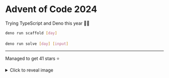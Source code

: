 # Advent of Code 2024
Trying TypeScript and Deno this year 🎄🦕

```sh
deno run scaffold [day]

deno run solve [day] [input]
```

---

Managed to get 41 stars ⭐️

<details> <summary>Click to reveal image</summary> <img src="./misc/aoc_final.png" alt="Hidden content" style="margin-top: 8px; max-width: 100%;"> </details>

